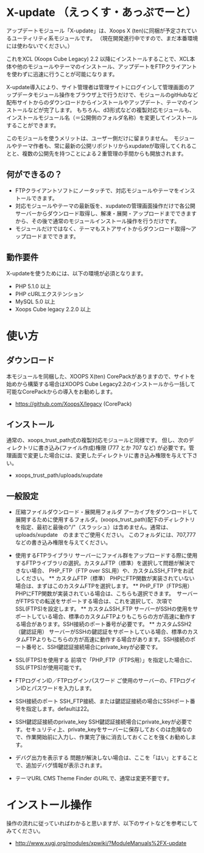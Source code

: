# X-update （えっくす・あっぷでーと）
アップデートモジュール「X-update」は、Xoops X (ten)に同梱が予定されているユーティリティ系モジュールです。
（現在開発進行中ですので、まだ本番環境には使わないでください。）

これをXCL (Xoops Cube Legacy) 2.2 以降にインストールすることで、XCL本体や他のモジュールやテーマのインストール、アップデートをFTPクライアントを使わずに迅速に行うことが可能になります。

X-update導入により、サイト管理者は管理サイトにログインして管理画面のアップデータモジュール操作をブラウザ上で行うだけで、モジュールのgitHubなど配布サイトからのダウンロードからインストールやアップデート、テーマのインストールなどが完了します。
もちろん、d3形式などの複製対応モジュールも、インストールモジュール名（＝公開側のフォルダ名称）を変更してインストールすることができます。

このモジュールを使うメリットは、ユーザー側だけに留まりません。　モジュールやテーマ作者も、常に最新の公開リポジトリからxupdateが取得してくれることと、複数の公開先を持つことによる２重管理の手間からも開放されます。

## 何ができるの？
* FTPクライアントソフトにノータッチで、対応モジュールやテーマをインストールできます。
* 対応モジュールやテーマの最新版を、xupdateの管理画面操作だけで各公開サーバーからダウンロード取得し、解凍・展開・アップロードまでできますから、その後で通常のモジュールインストール操作を行うだけです。
* モジュールだけではなく、テーマもストアサイトからダウンロード取得～アップロードまでできます。

## 動作要件
X-updateを使うためには、以下の環境が必須となります。

* PHP 5.1.0 以上
* PHP cURLエクステンション
* MySQL 5.0 以上
* Xoops Cube legacy 2.2.0 以上

# 使い方
## ダウンロード
本モジュールを同梱した、XOOPS X(ten) CorePackがありますので、サイトを始めから構築する場合はXOOPS Cube Legacy2.2のインストールから一括して可能なCorePackからの導入をお勧めします。
* https://github.com/XoopsX/legacy (CorePack)

## インストール
通常の、xoops_trust_path式の複製対応モジュールと同様です。
但し、次のディレクトリに書き込み(ファイル作成)権限 (777 とか 707 など) が必要です。管理画面で変更した場合には、変更したディレクトリに書き込み権限を与えて下さい。
* xoops_trust_path/uploads/xupdate

## 一般設定
* 圧縮ファイルダウンロード・展開用フォルダ
アーカイブをダウンロードして展開するために使用するフォルダ。(xoops_trust_path)配下のディレクトリを指定、最初と最後の"/"（スラッシュ）は含めません。通常は、uploads/xupdate　のままでご使用ください。
このフォルダには、707,777 などの書き込み権限を与えてください。
* 使用するFTPライブラリ
サーバーにファイル群をアップロードする際に使用するFTPライブラリの選択。カスタムFTP（標準）を選択して問題が解決できない場合、
PHP_FTP（FTP over SSL用）や、カスタムSSH_FTPをお試しください。
** カスタムFTP（標準）
PHPにFTP関数が実装されていない場合は、まずはこのカスタムFTPを選択します。
** PHP_FTP（FTPS用）
PHPにFTP関数が実装されている場合は、こちらも選択できます。　サーバーがFTPSでの転送をサポートする場合は、これを選択して、次項でSSL(FTPS)を設定します。
** カスタムSSH_FTP
サーバーがSSHの使用をサポートしている場合、標準のカスタムFTPよりもこちらの方が高速に動作する場合があります。SSH接続のポート番号が必要です。
** カスタムSSH2（鍵認証用）
サーバーがSSHの鍵認証をサポートしている場合、標準のカスタムFTPよりもこちらの方が高速に動作する場合があります。SSH接続のポート番号と、SSH鍵認証接続場合にprivate_keyが必要です。

* SSL(FTPS)を使用する
前項で「PHP_FTP（FTPS用）」を指定した場合に、SSL(FTPS)が使用可能です。

* FTPログインID／FTPログインパスワード
ご使用のサーバーの、FTPログインIDとパスワードを入力します。

* SSH接続のポート
SSH_FTP接続、または鍵認証接続の場合にSSHポート番号を指定します。defaultは22。

* SSH鍵認証接続のprivate_key
SSH鍵認証接続場合にprivate_keyが必要です。セキュリティ上、private_keyをサーバーに保存しておくのは危険なので、作業開始前に入力し、作業完了後に消去しておくことを強くお勧めします。

* デバグ出力を表示する
問題が解決しない場合は、ここを「はい」とすることで、追加デバグ情報が表示されます。

* テーマURL
CMS Theme Finder のURLで、通常は変更不要です。

# インストール操作
操作の流れに従っていればわかると思いますが、以下のサイトなどを参考にしてみてください。
* http://www.xugj.org/modules/xpwiki/?ModuleManuals%2FX-update
